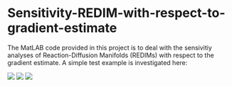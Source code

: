 # Sensitivity-REDIM-with-respect-to-gradient-estimate

The MatLAB code provided in this project is to deal with the sensivitiy analyses of Reaction-Diffusion Manifolds (REDIMs) with respect to the gradient estimate. 
A simple test example is investigated here:

<img src="https://render.githubusercontent.com/render/math?math=\frac{\partial\psi_1}{\partial t} =- k_1 \psi_1  %2B +++++++++++ d \frac{\partial^2\psi_1}{\partial x^2}">

<img src="https://render.githubusercontent.com/render/math?math=\frac{\partial\psi_2}{\partial t} = %2B k_1 \psi_1 - k_2 \psi_2  %2B d \frac{\partial^2\psi_2}{\partial x^2}">

<img src="https://render.githubusercontent.com/render/math?math=\frac{\partial\psi_3}{\partial t} = %2B k_2 \psi_2 - k_3 \psi_3 %2B d \frac{\partial^2\psi_3}{\partial x^2}">


